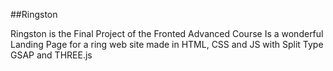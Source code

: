##Ringston

Ringston is the Final Project of the Fronted Advanced Course
Is a wonderful Landing Page for a ring web site made in HTML, CSS and JS with Split Type GSAP and THREE.js

